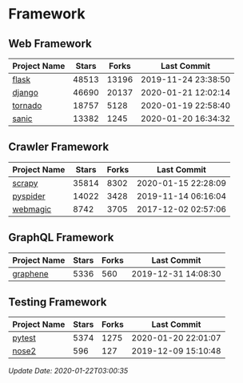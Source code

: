# Framework

## Web Framework

| Project Name | Stars | Forks | Last Commit |
| ------------ | ----- | ----- | ----------- |
| [flask](https://github.com/pallets/flask) | 48513 | 13196 | 2019-11-24 23:38:50 |
| [django](https://github.com/django/django) | 46690 | 20137 | 2020-01-21 12:02:14 |
| [tornado](https://github.com/tornadoweb/tornado) | 18757 | 5128 | 2020-01-19 22:58:40 |
| [sanic](https://github.com/huge-success/sanic) | 13382 | 1245 | 2020-01-20 16:34:32 |

## Crawler Framework

| Project Name | Stars | Forks | Last Commit |
| ------------ | ----- | ----- | ----------- |
| [scrapy](https://github.com/scrapy/scrapy) | 35814 | 8302 | 2020-01-15 22:28:09 |
| [pyspider](https://github.com/binux/pyspider) | 14022 | 3428 | 2019-11-14 06:16:04 |
| [webmagic](https://github.com/code4craft/webmagic) | 8742 | 3705 | 2017-12-02 02:57:06 |

## GraphQL Framework

| Project Name | Stars | Forks | Last Commit |
| ------------ | ----- | ----- | ----------- |
| [graphene](https://github.com/graphql-python/graphene) | 5336 | 560 | 2019-12-31 14:08:30 |

## Testing Framework

| Project Name | Stars | Forks | Last Commit |
| ------------ | ----- | ----- | ----------- |
| [pytest](https://github.com/pytest-dev/pytest) | 5374 | 1275 | 2020-01-20 22:01:07 |
| [nose2](https://github.com/nose-devs/nose2) | 596 | 127 | 2019-12-09 15:10:48 |

*Update Date: 2020-01-22T03:00:35*